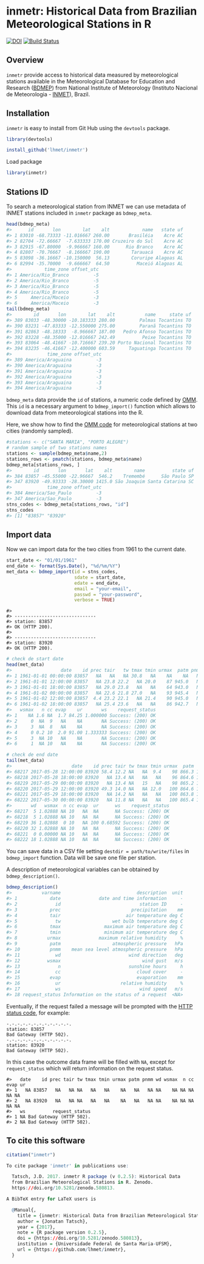 inmetr: Historical Data from Brazilian Meteorological Stations in R
================

<!-- README.md is generated from README.Rmd. Please edit that file -->
[![DOI](https://zenodo.org/badge/DOI/10.5281/zenodo.580813.svg)](https://doi.org/10.5281/zenodo.580813) [![Build Status](https://travis-ci.org/lhmet/inmetr.svg?branch=master)](https://travis-ci.org/lhmet/inmetr)

Overview
--------

`inmetr` provide access to historical data measured by meteorological stations available in the Meteorological Database for Education and Research ([BDMEP](http://www.inmet.gov.br/projetos/rede/pesquisa/)) from National Institute of Meteorology (Instituto Nacional de Meteorologia - [INMET](http://www.inmet.gov.br)), Brazil.

Installation
------------

`inmetr` is easy to install from Git Hub using the `devtools` package.

``` r
library(devtools)
```

``` r
install_github('lhmet/inmetr')
```

Load package

``` r
library(inmetr)
```

Stations ID
-----------

To search a meteorological station from INMET we can use metadata of INMET stations included in `inmetr` package as `bdmep_meta`.

``` r
head(bdmep_meta)
#>      id       lon        lat    alt            name   state uf
#> 1 83010 -68.73333 -11.016667 260.00       Brasiléia    Acre AC
#> 2 82704 -72.66667  -7.633333 170.00 Cruzeiro do Sul    Acre AC
#> 3 82915 -67.80000  -9.966667 160.00      Rio Branco    Acre AC
#> 4 82807 -70.76667  -8.166667 190.00        Tarauacá    Acre AC
#> 5 83098 -36.16667 -10.150000  56.13        Coruripe Alagoas AL
#> 6 82994 -35.70000  -9.666667  64.50          Maceió Alagoas AL
#>            time_zone offset_utc
#> 1 America/Rio_Branco         -5
#> 2 America/Rio_Branco         -5
#> 3 America/Rio_Branco         -5
#> 4 America/Rio_Branco         -5
#> 5     America/Maceio         -3
#> 6     America/Maceio         -3
tail(bdmep_meta)
#>        id       lon        lat    alt           name     state uf
#> 389 83033 -48.30000 -10.183333 280.00         Palmas Tocantins TO
#> 390 83231 -47.83333 -12.550000 275.00         Paranã Tocantins TO
#> 391 82863 -48.18333  -8.966667 187.00   Pedro Afonso Tocantins TO
#> 392 83228 -48.35000 -12.016667 242.49          Peixe Tocantins TO
#> 393 83064 -48.41667 -10.716667 239.20 Porto Nacional Tocantins TO
#> 394 83235 -46.41667 -12.400000 603.59     Taguatinga Tocantins TO
#>             time_zone offset_utc
#> 389 America/Araguaina         -3
#> 390 America/Araguaina         -3
#> 391 America/Araguaina         -3
#> 392 America/Araguaina         -3
#> 393 America/Araguaina         -3
#> 394 America/Araguaina         -3
```

`bdmep_meta` data provide the `id` of stations, a numeric code defined by [OMM](http://www.wmo.int/pages/prog/www/ois/volume-a/StationIDs_Global_1509.pdf). This `id` is a necessary argument to `bdmep_import()` function which allows to download data from meteorological stations into the R.

Here, we show how to find the [OMM code](http://www.wmo.int/pages/prog/www/ois/volume-a/StationIDs_Global_1509.pdf) for meteorological stations at two cities (randomly sampled).

``` r
#stations <- c("SANTA MARIA", "PORTO ALEGRE")
# random sample of two stations names 
stations <- sample(bdmep_meta$name,2)
stations_rows <- pmatch(stations, bdmep_meta$name)
bdmep_meta[stations_rows, ]
#>        id       lon       lat    alt        name          state uf
#> 384 83857 -45.55000 -22.96667  546.2    Tremembé      São Paulo SP
#> 347 83920 -49.93333 -28.30000 1415.0 São Joaquim Santa Catarina SC
#>             time_zone offset_utc
#> 384 America/Sao_Paulo         -3
#> 347 America/Sao_Paulo         -3
stns_codes <- bdmep_meta[stations_rows, "id"] 
stns_codes
#> [1] "83857" "83920"
```

Import data
-----------

Now we can import data for the two cities from 1961 to the current date.

``` r
start_date <- "01/01/1961"
end_date <- format(Sys.Date(), "%d/%m/%Y")
met_data <- bdmep_import(id = stns_codes,
                         sdate = start_date, 
                         edate = end_date, 
                         email = "your-email",
                         passwd = "your-password",
                         verbose = TRUE)
```

    #> 
    #> ------------------------------
    #> station: 83857
    #> OK (HTTP 200).
    #> 
    #> ------------------------------
    #> station: 83920
    #> OK (HTTP 200).

``` r
# check de start date
head(met_data)
#>                  date    id prec tair   tw tmax tmin urmax  patm pnmm wd
#> 1 1961-01-01 00:00:00 83857   NA   NA   NA 30.8   NA    NA    NA   NA NA
#> 2 1961-01-01 12:00:00 83857   NA 23.8 22.2   NA 20.0    87 945.0   NA  0
#> 3 1961-01-01 18:00:00 83857   NA 29.0 23.8   NA   NA    64 943.0   NA 23
#> 4 1961-01-02 00:00:00 83857   NA 22.6 21.8 27.0   NA    93 945.4   NA  0
#> 5 1961-01-02 12:00:00 83857  4.4 23.2 22.1   NA 21.4    90 945.0   NA 36
#> 6 1961-01-02 18:00:00 83857   NA 25.4 23.6   NA   NA    86 942.7   NA  5
#>   wsmax   n cc evap    ur       ws    request_status
#> 1    NA 1.6 NA  1.7 84.25 1.000000 Success: (200) OK
#> 2     0  NA  9   NA    NA       NA Success: (200) OK
#> 3     3  NA  8   NA    NA       NA Success: (200) OK
#> 4     0 0.2 10  2.0 91.00 1.333333 Success: (200) OK
#> 5     3  NA 10   NA    NA       NA Success: (200) OK
#> 6     1  NA 10   NA    NA       NA Success: (200) OK
```

``` r
# check de end date
tail(met_data)
#>                      date    id prec tair tw tmax tmin urmax  patm   pnmm
#> 68217 2017-05-28 12:00:00 83920 58.4 12.2 NA   NA  9.4    98 866.3 1020.7
#> 68218 2017-05-28 18:00:00 83920   NA 13.4 NA   NA   NA    96 864.6 1018.1
#> 68219 2017-05-29 00:00:00 83920   NA 13.4 NA   15   NA    98 865.2 1018.3
#> 68220 2017-05-29 12:00:00 83920 49.3 14.0 NA   NA 12.0   100 864.6 1017.4
#> 68221 2017-05-29 18:00:00 83920   NA 14.2 NA   NA   NA   100 863.8 1016.4
#> 68222 2017-05-30 00:00:00 83920   NA 11.8 NA   NA   NA   100 865.4 1018.5
#>       wd   wsmax  n cc evap  ur      ws    request_status
#> 68217  5 1.02888 NA 10   NA  NA      NA Success: (200) OK
#> 68218  5 1.02888 NA 10   NA  NA      NA Success: (200) OK
#> 68219 36 1.02888  0 10   NA 100 0.68592 Success: (200) OK
#> 68220 32 1.02888 NA 10   NA  NA      NA Success: (200) OK
#> 68221  0 0.00000 NA 10   NA  NA      NA Success: (200) OK
#> 68222 18 1.02888 NA 10   NA  NA      NA Success: (200) OK
```

You can save data in a CSV file setting `destdir = path/to/write/files` in `bdmep_import` function. Data will be save one file per station.

A description of meteorological variables can be obtained by `bdmep_description()`.

``` r
bdmep_description()
#>           varname                            description  unit
#> 1            date              date and time information     -
#> 2              id                             station ID     -
#> 3            prec                          precipitation    mm
#> 4            tair                        air temperature deg C
#> 5              tw                   wet bulb temperature deg C
#> 6            tmax                maximum air temperature deg C
#> 7            tmin                minimum air temperature deg C
#> 8           urmax              maximum relative humidity     %
#> 9            patm                   atmospheric pressure   hPa
#> 10           pnmm    mean sea level atmospheric pressure   hPa
#> 11             wd                         wind direction   deg
#> 12          wsmax                              wind gust   m/s
#> 13              n                         sunshine hours     h
#> 14             cc                            cloud cover     -
#> 15           evap                            evaporation    mm
#> 16             ur                      relative humidity     %
#> 17             ws                             wind speed   m/s
#> 18 request_status Information on the status of a request  <NA>
```

Eventually, if the request failed a message will be prompted with the [HTTP status code](https://en.wikipedia.org/wiki/List_of_HTTP_status_codes), for example:

    -.-.-.-.-.-.-.-.-.-.-.-.
    station: 83857
    Bad Gateway (HTTP 502).
    -.-.-.-.-.-.-.-.-.-.-.-.
    station: 83920
    Bad Gateway (HTTP 502).

In this case the outcome data frame will be filled with `NA`, except for `request_status` which will return information on the request status.

    #>   date    id prec tair tw tmax tmin urmax patm pnmm wd wsmax  n cc evap ur
    #> 1   NA 83857   NA   NA NA   NA   NA    NA   NA   NA NA    NA NA NA   NA NA
    #> 2   NA 83920   NA   NA NA   NA   NA    NA   NA   NA NA    NA NA NA   NA NA
    #>   ws          request_status
    #> 1 NA Bad Gateway (HTTP 502).
    #> 2 NA Bad Gateway (HTTP 502).

To cite this software
---------------------

``` r
citation("inmetr")

To cite package 'inmetr' in publications use:

  Tatsch, J.D. 2017. inmetr R package (v 0.2.5): Historical Data
  from Brazilian Meteorological Stations in R. Zenodo.
  https://doi.org/10.5281/zenodo.580813.

A BibTeX entry for LaTeX users is

  @Manual{,
    title = {inmetr: Historical Data from Brazilian Meteorological Stations in R},
    author = {Jonatan Tatsch},
    year = {2017},
    note = {R package version 0.2.5},
    doi = {https://doi.org/10.5281/zenodo.580813},
    institution = {Universidade Federal de Santa Maria-UFSM},
    url = {https://github.com/lhmet/inmetr},
  }
```
